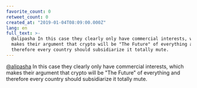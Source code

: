 ```yaml
---
favorite_count: 0
retweet_count: 0
created_at: "2019-01-04T08:09:00.000Z"
lang: en
full_text: >-
  @alipasha In this case they clearly only have commercial interests, which
  makes their argument that crypto will be "The Future" of everything and
  therefore every country should subsidiarize it totally mute.
---
```


[@alipasha](https://twitter.com/alipasha) In this case they clearly only have
commercial interests, which makes their argument that crypto will be "The
Future" of everything and therefore every country should subsidiarize it totally
mute.
